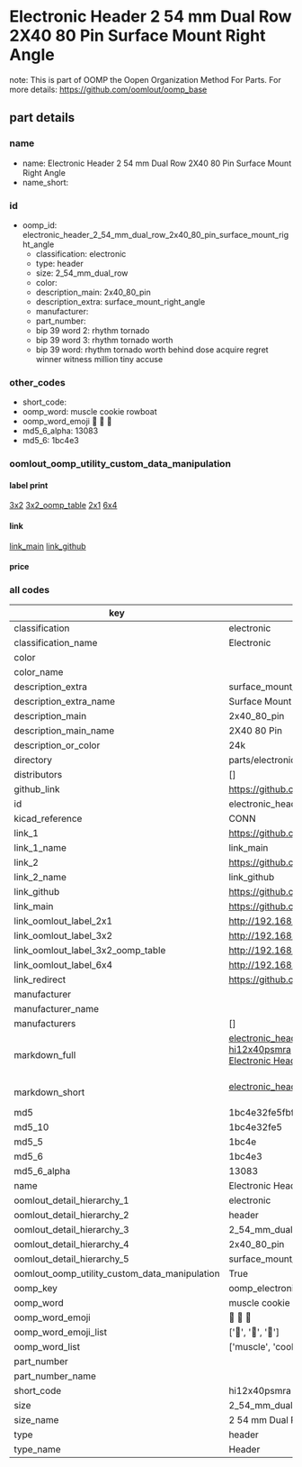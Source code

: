 # Electronic Header 2 54 mm Dual Row 2X40 80 Pin Surface Mount Right Angle  

note: This is part of OOMP the Oopen Organization Method For Parts. For more details: https://github.com/oomlout/oomp_base

##  part details
  







### name
* name: Electronic Header 2 54 mm Dual Row 2X40 80 Pin Surface Mount Right Angle
* name_short: 
### id
* oomp_id: electronic_header_2_54_mm_dual_row_2x40_80_pin_surface_mount_right_angle
  * classification: electronic
  * type: header
  * size: 2_54_mm_dual_row
  * color: 
  * description_main: 2x40_80_pin
  * description_extra: surface_mount_right_angle
  * manufacturer: 
  * part_number: 
  * bip 39 word 2: rhythm tornado
  * bip 39 word 3: rhythm tornado worth
  * bip 39 word: rhythm tornado worth behind dose acquire regret winner witness million tiny accuse

### other_codes
* short_code: 
* oomp_word: muscle cookie rowboat
* oomp_word_emoji :muscle: :cookie: :rowboat:
* md5_6_alpha: 13083
* md5_6: 1bc4e3






### oomlout_oomp_utility_custom_data_manipulation
#### label print
[3x2](http://192.168.1.245:1112/?label=oomp%2013083)
[3x2_oomp_table](http://192.168.1.108:1112/?label=oomp%2013083)
[2x1](http://192.168.1.242:1112/?label=oomp%2013083)
[6x4](http://192.168.1.55:1112/?label=oomp%2013083)    

#### link

[link_main](https://github.com/oomlout/oomlout_oomp_version_1_messy/tree/main/parts/electronic_header_2_54_mm_dual_row_2x40_80_pin_surface_mount_right_angle) [link_github](https://github.com/oomlout/oomlout_oomp_version_1_messy/tree/main/parts/electronic_header_2_54_mm_dual_row_2x40_80_pin_surface_mount_right_angle)                             

#### price







### all codes 
| key | value |  
| --- | --- |  
| classification | electronic |  
| classification_name | Electronic |  
| color |  |  
| color_name |  |  
| description_extra | surface_mount_right_angle |  
| description_extra_name | Surface Mount Right Angle |  
| description_main | 2x40_80_pin |  
| description_main_name | 2X40 80 Pin |  
| description_or_color | 24k |  
| directory | parts/electronic_header_2_54_mm_dual_row_2x40_80_pin_surface_mount_right_angle |  
| distributors | [] |  
| github_link | https://github.com/oomlout/oomlout_oomp_part_src/tree/main/parts/electronic_header_2_54_mm_dual_row_2x40_80_pin_surface_mount_right_angle |  
| id | electronic_header_2_54_mm_dual_row_2x40_80_pin_surface_mount_right_angle |  
| kicad_reference | CONN |  
| link_1 | https://github.com/oomlout/oomlout_oomp_version_1_messy/tree/main/parts/electronic_header_2_54_mm_dual_row_2x40_80_pin_surface_mount_right_angle |  
| link_1_name | link_main |  
| link_2 | https://github.com/oomlout/oomlout_oomp_version_1_messy/tree/main/parts/electronic_header_2_54_mm_dual_row_2x40_80_pin_surface_mount_right_angle |  
| link_2_name | link_github |  
| link_github | https://github.com/oomlout/oomlout_oomp_version_1_messy/tree/main/parts/electronic_header_2_54_mm_dual_row_2x40_80_pin_surface_mount_right_angle |  
| link_main | https://github.com/oomlout/oomlout_oomp_version_1_messy/tree/main/parts/electronic_header_2_54_mm_dual_row_2x40_80_pin_surface_mount_right_angle |  
| link_oomlout_label_2x1 | http://192.168.1.242:1112/?label=oomp%2013083 |  
| link_oomlout_label_3x2 | http://192.168.1.245:1112/?label=oomp%2013083 |  
| link_oomlout_label_3x2_oomp_table | http://192.168.1.108:1112/?label=oomp%2013083 |  
| link_oomlout_label_6x4 | http://192.168.1.55:1112/?label=oomp%2013083 |  
| link_redirect | https://github.com/oomlout/oomlout_oomp_version_1_messy/tree/main/parts/electronic_header_2_54_mm_dual_row_2x40_80_pin_surface_mount_right_angle |  
| manufacturer |  |  
| manufacturer_name |  |  
| manufacturers | [] |  
| markdown_full | [electronic_header_2_54_mm_dual_row_2x40_80_pin_surface_mount_right_angle](none)<br>[hi12x40psmra](none)<br>[Electronic Header 2 54 Mm Dual Row 2X40 80 Pin Surface Mount Right Angle](none)<br><br> |  
| markdown_short | [electronic_header_2_54_mm_dual_row_2x40_80_pin_surface_mount_right_angle](none)<br><br> |  
| md5 | 1bc4e32fe5fbf69408a0c149fbf95dc6 |  
| md5_10 | 1bc4e32fe5 |  
| md5_5 | 1bc4e |  
| md5_6 | 1bc4e3 |  
| md5_6_alpha | 13083 |  
| name | Electronic Header 2 54 mm Dual Row 2X40 80 Pin Surface Mount Right Angle |  
| oomlout_detail_hierarchy_1 | electronic |  
| oomlout_detail_hierarchy_2 | header |  
| oomlout_detail_hierarchy_3 | 2_54_mm_dual_row |  
| oomlout_detail_hierarchy_4 | 2x40_80_pin |  
| oomlout_detail_hierarchy_5 | surface_mount_right_angle |  
| oomlout_oomp_utility_custom_data_manipulation | True |  
| oomp_key | oomp_electronic_header_2_54_mm_dual_row_2x40_80_pin_surface_mount_right_angle |  
| oomp_word | muscle cookie rowboat |  
| oomp_word_emoji | :muscle: :cookie: :rowboat: |  
| oomp_word_emoji_list | [':muscle:', ':cookie:', ':rowboat:'] |  
| oomp_word_list | ['muscle', 'cookie', 'rowboat'] |  
| part_number |  |  
| part_number_name |  |  
| short_code | hi12x40psmra |  
| size | 2_54_mm_dual_row |  
| size_name | 2 54 mm Dual Row |  
| type | header |  
| type_name | Header |  
